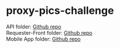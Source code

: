 # proxy-pics-challenge

API folder: [Github repo](./orders-api/) \
Requester-Front folder: [Github repo](./requester-front/) \
Mobile App folder: [Github repo](./orders/)
